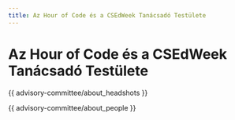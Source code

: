 ```yaml
---
title: Az Hour of Code és a CSEdWeek Tanácsadó Testülete
---
```


# Az Hour of Code és a CSEdWeek Tanácsadó Testülete

{{ advisory-committee/about_headshots }}

{{ advisory-committee/about_people }}